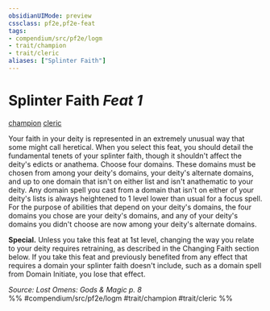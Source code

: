 ```yaml
---
obsidianUIMode: preview
cssclass: pf2e,pf2e-feat
tags:
- compendium/src/pf2e/logm
- trait/champion
- trait/cleric
aliases: ["Splinter Faith"]
---
```

# Splinter Faith  *Feat 1*  
[champion](../../rules/traits/champion.md)  [cleric](../../rules/traits/cleric.md)  


Your faith in your deity is represented in an extremely unusual way that some might call heretical. When you select this feat, you should detail the fundamental tenets of your splinter faith, though it shouldn't affect the deity's edicts or anathema. Choose four domains. These domains must be chosen from among your deity's domains, your deity's alternate domains, and up to one domain that isn't on either list and isn't anathematic to your deity. Any domain spell you cast from a domain that isn't on either of your deity's lists is always heightened to 1 level lower than usual for a focus spell. For the purpose of abilities that depend on your deity's domains, the four domains you chose are your deity's domains, and any of your deity's domains you didn't choose are now among your deity's alternate domains.

**Special.** Unless you take this feat at 1st level, changing the way you relate to your deity requires retraining, as described in the Changing Faith section below. If you take this feat and previously benefited from any effect that requires a domain your splinter faith doesn't include, such as a domain spell from Domain Initiate, you lose that effect.

*Source: Lost Omens: Gods & Magic p. 8*  
%% #compendium/src/pf2e/logm #trait/champion #trait/cleric %%